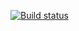 [![Build status](https://ci.appveyor.com/api/projects/status/vg4hp600w2vdnxe1?svg=true)](https://ci.appveyor.com/project/davmarat/unit-test2)